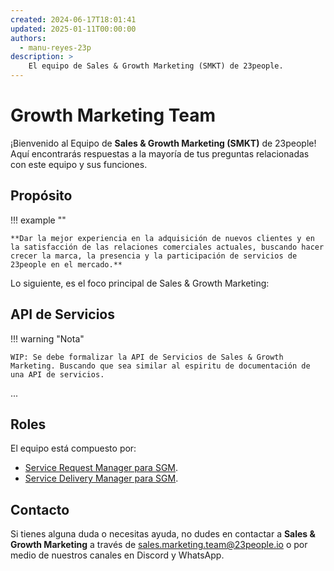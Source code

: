 ```yaml
---
created: 2024-06-17T18:01:41
updated: 2025-01-11T00:00:00
authors:
  - manu-reyes-23p
description: >
    El equipo de Sales & Growth Marketing (SMKT) de 23people.
---
```


# Growth Marketing Team

¡Bienvenido al Equipo de **Sales & Growth Marketing (SMKT)** de 23people! Aquí encontrarás respuestas a la mayoría de tus preguntas relacionadas con este equipo y sus funciones.

## Propósito

!!! example ""

    **Dar la mejor experiencia en la adquisición de nuevos clientes y en la satisfacción de las relaciones comerciales actuales, buscando hacer crecer la marca, la presencia y la participación de servicios de 23people en el mercado.**

Lo siguiente, es el foco principal de Sales & Growth Marketing:

## API de Servicios

!!! warning "Nota"

    WIP: Se debe formalizar la API de Servicios de Sales & Growth Marketing. Buscando que sea similar al espiritu de documentación de una API de servicios.

...

## Roles

El equipo está compuesto por:

- [Service Request Manager para SGM](team-roles/service-request-manager-sgm.md).
- [Service Delivery Manager para SGM](team-roles/service-delivery-manager-sgm.md).

## Contacto

Si tienes alguna duda o necesitas ayuda, no dudes en contactar a **Sales & Growth Marketing** a través de [sales.marketing.team@23people.io](mailto:sales.marketing.team@23people.io) o por medio de nuestros canales en Discord y WhatsApp.
